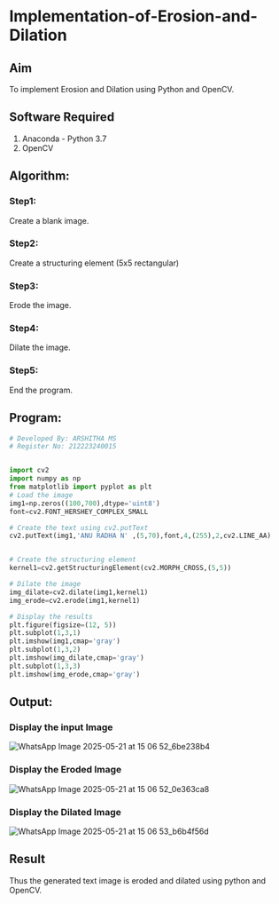 # Implementation-of-Erosion-and-Dilation
## Aim
To implement Erosion and Dilation using Python and OpenCV.
## Software Required
1. Anaconda - Python 3.7
2. OpenCV
## Algorithm:
### Step1:
Create a blank image.

### Step2:
Create a structuring element (5x5 rectangular)

### Step3:
Erode the image.

### Step4:
Dilate the image.

### Step5:
End the program.
 
## Program:

``` Python
# Developed By: ARSHITHA MS
# Register No: 212223240015


import cv2
import numpy as np
from matplotlib import pyplot as plt
# Load the image
img1=np.zeros((100,700),dtype='uint8')
font=cv2.FONT_HERSHEY_COMPLEX_SMALL

# Create the text using cv2.putText
cv2.putText(img1,'ANU RADHA N' ,(5,70),font,4,(255),2,cv2.LINE_AA)


# Create the structuring element
kernel1=cv2.getStructuringElement(cv2.MORPH_CROSS,(5,5))

# Dilate the image
img_dilate=cv2.dilate(img1,kernel1)
img_erode=cv2.erode(img1,kernel1)

# Display the results
plt.figure(figsize=(12, 5))
plt.subplot(1,3,1)
plt.imshow(img1,cmap='gray')
plt.subplot(1,3,2)
plt.imshow(img_dilate,cmap='gray')
plt.subplot(1,3,3)
plt.imshow(img_erode,cmap='gray')


```
## Output:

### Display the input Image
![WhatsApp Image 2025-05-21 at 15 06 52_6be238b4](https://github.com/user-attachments/assets/38d9f6f4-d054-4c36-97e5-0cc7a6dfda88)



### Display the Eroded Image
![WhatsApp Image 2025-05-21 at 15 06 52_0e363ca8](https://github.com/user-attachments/assets/1d59250b-a7e7-4dee-89d7-f0d2c9f9e086)


### Display the Dilated Image
![WhatsApp Image 2025-05-21 at 15 06 53_b6b4f56d](https://github.com/user-attachments/assets/6d807010-e67e-4546-b0ee-b8ef7745a013)


## Result
Thus the generated text image is eroded and dilated using python and OpenCV.
